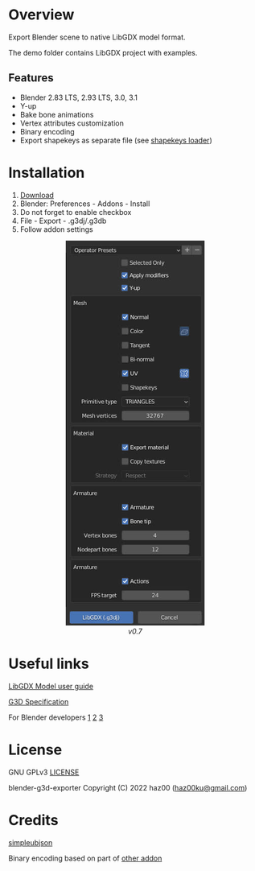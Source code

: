 # Overview
Export Blender scene to native LibGDX model format.

The demo folder contains LibGDX project with examples.

## Features
- Blender 2.83 LTS, 2.93 LTS, 3.0, 3.1
- Y-up
- Bake bone animations
- Vertex attributes customization
- Binary encoding
- Export shapekeys as separate file (see [shapekeys loader](https://github.com/haz00/g3d-model-shape))

# Installation
1. [Download](https://github.com/haz00/blender-g3d-exporter/releases/latest)
2. Blender: Preferences - Addons - Install
3. Do not forget to enable checkbox
4. File - Export - .g3dj/.g3db
5. Follow addon settings

<p align="center">
    <img src="./docs/screenshot.jpg"/><br>
    <em>v0.7</em>
</p>

# Useful links
[LibGDX Model user guide](https://libgdx.com/wiki/graphics/3d/quick-start)

[G3D Specification](https://github.com/libgdx/fbx-conv/wiki/Version-0.1-%28libgdx-0.9.9%29)

For Blender developers
[1](https://docs.blender.org/api/current/info_quickstart.html) 
[2](https://docs.blender.org/api/current/info_tips_and_tricks.html#executing-modules)
[3](https://docs.blender.org/manual/en/latest/advanced/scripting/index.html)

# License
GNU GPLv3 [LICENSE](https://github.com/haz00/blender-g3d-exporter/blob/master/LICENSE)

blender-g3d-exporter Copyright (C) 2022 haz00 (haz00ku@gmail.com)

# Credits
[simpleubjson](https://github.com/brainwater/simpleubjson)

Binary encoding based on part of [other addon](https://github.com/Dancovich/libgdx_blender_g3d_exporter)

